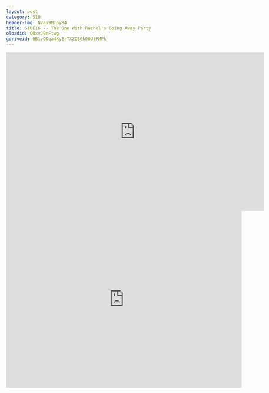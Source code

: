 ```yaml
---
layout: post 
category: S10 
header-img: Nvax9MToyB4 
title: S10E16 -- The One With Rachel's Going Away Party 
oloadid: QQxvJ9nFtwg 
gdriveid: 0B1vQDqa4KyErTXZQSGk0OUtRMFk 
--- 
```

<!--more--> 
<iframe src='https://openload.co/embed/QQxvJ9nFtwg/' width='700' height='430' frameborder='0' scrolling='no' allowfullscreen='allowfullscreen'></iframe> 
<iframe src='https://drive.google.com/file/d/0B1vQDqa4KyErTXZQSGk0OUtRMFk/preview' width='640' height='480' frameborder='0' scrolling='no' allowfullscreen='allowfullscreen'></iframe> 